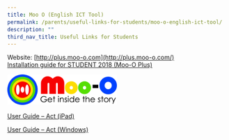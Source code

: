 ```yaml
---
title: Moo O (English ICT Tool)
permalink: /parents/useful-links-for-students/moo-o-english-ict-tool/
description: ""
third_nav_title: Useful Links for Students
---
```

Website: [http://plus.moo-o.com](http://plus.moo-o.com/)  
[Installation guide for STUDENT 2018 (Moo-O Plus)](https://westgrovepri.moe.edu.sg/qql/slot/u179/Parents/Useful%20Links/Moo-O%20(English%20ICT%20Tool)/Installation%20guide%20for%20STUDENT%202018/INSTAL~1.PDF)


<img src="/images/Moo%20O%20Plus%20Logo-1.png" 
     style="width:50%">

[User Guide – Act (iPad)](https://westgrovepri.moe.edu.sg/qql/slot/u179/Parents/Useful%20Links/Moo-O%20(English%20ICT%20Tool)/User%20Guide%20%E2%80%93%20Act%20(iPad)/User-Guide-Act-iPad.pdf)

  

[User Guide – Act (Windows)](https://westgrovepri.moe.edu.sg/qql/slot/u179/Parents/Useful%20Links/Moo-O%20(English%20ICT%20Tool)/User%20Guide%20%E2%80%93%20Act%20(Windows)/User-Guide-Act-Windows.pdf)